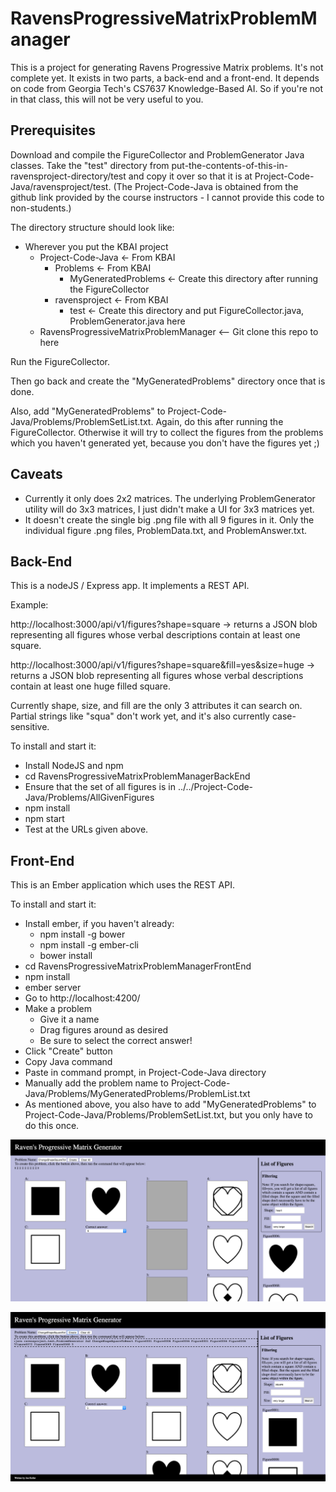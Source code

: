 # RavensProgressiveMatrixProblemManager

This is a project for generating Ravens Progressive Matrix problems.
It's not complete yet.
It exists in two parts, a back-end and a front-end.
It depends on code from Georgia Tech's CS7637 Knowledge-Based AI. So if you're not in that class, this will not be very useful to you.

## Prerequisites
Download and compile the FigureCollector and ProblemGenerator Java classes. Take the "test" directory from put-the-contents-of-this-in-ravensproject-directory/test and copy it over so that it is at Project-Code-Java/ravensproject/test. (The Project-Code-Java is obtained from the github link provided by the course instructors - I cannot provide this code to non-students.)

The directory structure should look like:
* Wherever you put the KBAI project
  * Project-Code-Java <- From KBAI
    * Problems <- From KBAI
      * MyGeneratedProblems <- Create this directory after running the FigureCollector
    * ravensproject <- From KBAI
      * test <- Create this directory and put FigureCollector.java, ProblemGenerator.java here
  * RavensProgressiveMatrixProblemManager <-- Git clone this repo to here

Run the FigureCollector.

Then go back and create the "MyGeneratedProblems" directory once that is done.

Also, add "MyGeneratedProblems" to Project-Code-Java/Problems/ProblemSetList.txt. Again, do this after running the FigureCollector. Otherwise it will try to collect the figures from the problems which you haven't generated yet, because you don't have the figures yet ;)

## Caveats
* Currently it only does 2x2 matrices. The underlying ProblemGenerator utility will do 3x3 matrices, I just didn't make a UI for 3x3 matrices yet.
* It doesn't create the single big .png file with all 9 figures in it. Only the individual figure .png files, ProblemData.txt, and ProblemAnswer.txt.

## Back-End
This is a nodeJS / Express app. It implements a REST API.

Example:

http://localhost:3000/api/v1/figures?shape=square -> returns a JSON blob representing all figures whose verbal descriptions contain at least one square.

http://localhost:3000/api/v1/figures?shape=square&fill=yes&size=huge -> returns a JSON blob representing all figures whose verbal descriptions contain at least one huge filled square.

Currently shape, size, and fill are the only 3 attributes it can search on. Partial strings like "squa" don't work yet, and it's also currently case-sensitive.

To install and start it:
* Install NodeJS and npm
* cd RavensProgressiveMatrixProblemManagerBackEnd
* Ensure that the set of all figures is in ../../Project-Code-Java/Problems/AllGivenFigures
* npm install
* npm start
* Test at the URLs given above.

## Front-End
This is an Ember application which uses the REST API.

To install and start it:
* Install ember, if you haven't already:
  * npm install -g bower
  * npm install -g ember-cli
  * bower install
* cd RavensProgressiveMatrixProblemManagerFrontEnd
* npm install
* ember server
* Go to http://localhost:4200/
* Make a problem
  * Give it a name
  * Drag figures around as desired
  * Be sure to select the correct answer!
* Click "Create" button
* Copy Java command
* Paste in command prompt, in Project-Code-Java directory
* Manually add the problem name to Project-Code-Java/Problems/MyGeneratedProblems/ProblemList.txt
* As mentioned above, you also have to add "MyGeneratedProblems" to Project-Code-Java/Problems/ProblemSetList.txt, but you only have to do this once.

![screenshot](https://raw.githubusercontent.com/jonkeller/RavensProgressiveMatrixProblemManager/master/img/Screen%20Shot%202016-06-05%20at%209.22.54%20AM.png?token=ACV2Bx1aVPlPgrXLKf1TsNs4VVjbDZXRks5XXXLXwA%3D%3D)

![screenshot](https://raw.githubusercontent.com/jonkeller/RavensProgressiveMatrixProblemManager/master/img/Screen%20Shot%202016-06-05%20at%209.24.24%20AM.png?token=ACV2BzC2T7pEpLS7dMQQcvtzLsZW2TyGks5XXXMIwA%3D%3D)
